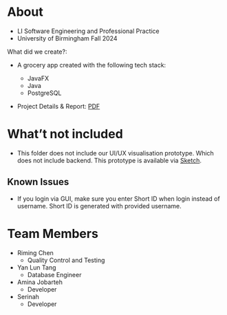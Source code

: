 # About
- LI Software Engineering and Professional Practice 
- University of Birmingham Fall 2024

What did we create?:
- A grocery app created with the following tech stack:
     - JavaFX
     - Java
     - PostgreSQL

- Project Details & Report: [PDF](https://drive.google.com/file/d/1McIxNtWUc-A8MKGCBQNIUZIwYMxPzMuq/view?usp=sharing)

# What’t not included
- This folder does not include our UI/UX visualisation prototype. Which does not include backend. This prototype is available via [Sketch](https://sketch.com/s/64b97842-91cf-4b57-9855-0f36b8a8e38f).

## Known Issues
- If you login via GUI, make sure you enter Short ID when login instead of username. Short ID is generated with provided username.

# Team Members
- Riming Chen
	- Quality Control and Testing
- Yan Lun Tang
  	- Database Engineer
- Amina Jobarteh
	- Developer
- Serinah
	- Developer
